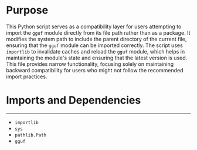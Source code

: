 # Purpose
This Python script serves as a compatibility layer for users attempting to import the `gguf` module directly from its file path rather than as a package. It modifies the system path to include the parent directory of the current file, ensuring that the `gguf` module can be imported correctly. The script uses `importlib` to invalidate caches and reload the `gguf` module, which helps in maintaining the module's state and ensuring that the latest version is used. This file provides narrow functionality, focusing solely on maintaining backward compatibility for users who might not follow the recommended import practices.
# Imports and Dependencies

---
- `importlib`
- `sys`
- `pathlib.Path`
- `gguf`


